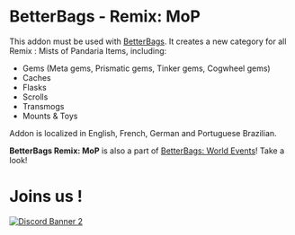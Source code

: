 # BetterBags - Remix: MoP  
This addon must be used with [BetterBags](https://www.curseforge.com/wow/addons/better-bags). It creates a new category for all Remix : Mists of Pandaria Items, including:

*   Gems (Meta gems, Prismatic gems, Tinker gems, Cogwheel gems)
*   Caches
*   Flasks
*   Scrolls
*   Transmogs
*   Mounts & Toys

  Addon is localized in English, French, German and Portuguese Brazilian.

**BetterBags Remix: MoP** is also a part of [BetterBags: World Events](https://www.curseforge.com/wow/addons/betterbags-world-events)! Take a look!

# Joins us !
[![Discord Banner 2](https://discordapp.com/api/guilds/1063213796845428876/widget.png?style=banner2)](https://discord.gg/a6DQuK8hV7)
